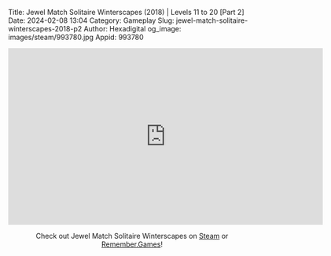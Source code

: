 Title: Jewel Match Solitaire Winterscapes (2018) | Levels 11 to 20 [Part 2]
Date: 2024-02-08 13:04
Category: Gameplay
Slug: jewel-match-solitaire-winterscapes-2018-p2
Author: Hexadigital
og_image: images/steam/993780.jpg
Appid: 993780

<center><iframe src="https://www.youtube.com/embed/eHV5X8iTezs?feature=oembed" allow="accelerometer; autoplay; encrypted-media; gyroscope; picture-in-picture" width="640" height="360" frameborder="0"></iframe>

Check out Jewel Match Solitaire Winterscapes on [Steam](https://store.steampowered.com/app/993780/?curator_clanid=34633900) or [Remember.Games](https://remember.games/game/8077/jewel-match-solitaire-winterscapes/)!</center>